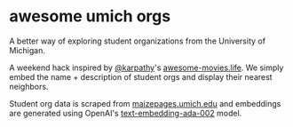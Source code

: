 # awesome umich orgs
A better way of exploring student organizations from the University of Michigan.

A weekend hack inspired by [@karpathy](https://x.com/karpathy)'s [awesome-movies.life](https://awesome-movies.life). We simply embed the name + description of student orgs and display their nearest neighbors.

Student org data is scraped from [maizepages.umich.edu](https://maizepages.umich.edu/organizations) and embeddings are generated using OpenAI's [text-embedding-ada-002](https://platform.openai.com/docs/guides/embeddings) model.